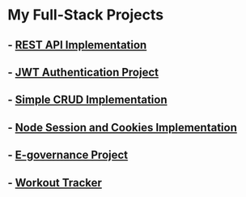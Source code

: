 # My Full-Stack Projects
## - [REST API Implementation](https://github.com/iamabhas/fullstack_projects/tree/main/guitarRestAPI)
## - [JWT Authentication Project](https://github.com/iamabhas/fullstack_projects/tree/main/jwtAuth)
## - [Simple CRUD Implementation](https://github.com/iamabhas/fullstack_projects/tree/main/movieCRUD)
## - [Node Session and Cookies Implementation](https://github.com/iamabhas/fullstack_projects/tree/main/nodeSessionandCookies)
## - [E-governance Project](https://github.com/iamabhas/fullstack_projects/tree/main/vaccinationApp)
## - [Workout Tracker](https://github.com/iamabhas/fullstack_projects/tree/main/workoutTrackerApp)
